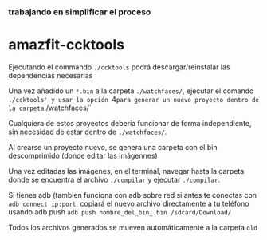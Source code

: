 ### trabajando en simplificar el proceso



# amazfit-ccktools


Ejecutando el commando `./ccktools` podrá descargar/reinstalar las dependencias necesarias


Una vez añadido un `*.bin` a la carpeta `./watchfaces/`, ejecutar el comando `./ccktools' y usar la opción `4` para generar un nuevo proyecto dentro de la carpeta `./watchfaces/`

Cualquiera de estos proyectos debería funcionar de forma independiente, sin necesidad de estar dentro de `./watchfaces/`.


Al crearse un proyecto nuevo, se genera una carpeta con el bin descomprimido (donde editar las imágennes)

Una vez editadas las imágenes, en el terminal, navegar hasta la carpeta donde se encuentra el archivo `./compilar` y ejecutar `./compilar`.


Si tienes adb (tambien funciona con adb sobre red si antes te conectas con `adb connect ip:port`, copiará el nuevo archivo directamente a tu teléfono usando adb push `adb push nombre_del_bin_.bin /sdcard/Download/`

Todos los archivos generados se mueven automáticamente a la carpeta `old`
